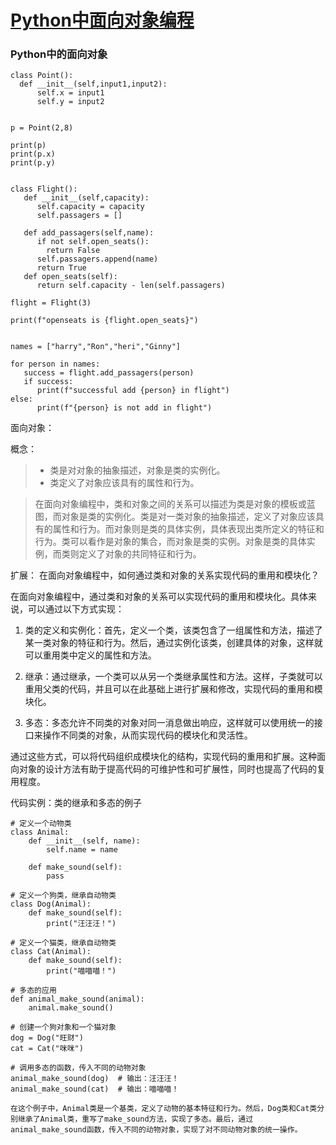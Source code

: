 # [Python中面向对象编程](https://github.com/QiYongchuan/MyGitBlog/issues/78)

### Python中的面向对象

```
class Point():
  def __init__(self,input1,input2):
      self.x = input1
      self.y = input2


p = Point(2,8)

print(p)
print(p.x)
print(p.y)


class Flight():
   def __init__(self,capacity):
      self.capacity = capacity
      self.passagers = []

   def add_passagers(self,name):
      if not self.open_seats():
        return False
      self.passagers.append(name)
      return True 
   def open_seats(self):
      return self.capacity - len(self.passagers)
   
flight = Flight(3)

print(f"openseats is {flight.open_seats}")


names = ["harry","Ron","heri","Ginny"]

for person in names:
   success = flight.add_passagers(person)
   if success:
      print(f"successful add {person} in flight")
else:
      print(f"{person} is not add in flight")
```

面向对象：

概念：
>  * 类是对对象的抽象描述，对象是类的实例化。
> * 类定义了对象应该具有的属性和行为。

> 在面向对象编程中，类和对象之间的关系可以描述为类是对象的模板或蓝图，而对象是类的实例化。类是对一类对象的抽象描述，定义了对象应该具有的属性和行为。而对象则是类的具体实例，具体表现出类所定义的特征和行为。类可以看作是对象的集合，而对象是类的实例。对象是类的具体实例，而类则定义了对象的共同特征和行为。

扩展：
在面向对象编程中，如何通过类和对象的关系实现代码的重用和模块化？

在面向对象编程中，通过类和对象的关系可以实现代码的重用和模块化。具体来说，可以通过以下方式实现：

1. 类的定义和实例化：首先，定义一个类，该类包含了一组属性和方法，描述了某一类对象的特征和行为。然后，通过实例化该类，创建具体的对象，这样就可以重用类中定义的属性和方法。

2. 继承：通过继承，一个类可以从另一个类继承属性和方法。这样，子类就可以重用父类的代码，并且可以在此基础上进行扩展和修改，实现代码的重用和模块化。

3. 多态：多态允许不同类的对象对同一消息做出响应，这样就可以使用统一的接口来操作不同类的对象，从而实现代码的模块化和灵活性。

通过这些方式，可以将代码组织成模块化的结构，实现代码的重用和扩展。这种面向对象的设计方法有助于提高代码的可维护性和可扩展性，同时也提高了代码的复用程度。

代码实例：类的继承和多态的例子

```
# 定义一个动物类
class Animal:
    def __init__(self, name):
        self.name = name

    def make_sound(self):
        pass

# 定义一个狗类，继承自动物类
class Dog(Animal):
    def make_sound(self):
        print("汪汪汪！")

# 定义一个猫类，继承自动物类
class Cat(Animal):
    def make_sound(self):
        print("喵喵喵！")

# 多态的应用
def animal_make_sound(animal):
    animal.make_sound()

# 创建一个狗对象和一个猫对象
dog = Dog("旺财")
cat = Cat("咪咪")

# 调用多态的函数，传入不同的动物对象
animal_make_sound(dog)  # 输出：汪汪汪！
animal_make_sound(cat)  # 输出：喵喵喵！

在这个例子中，Animal类是一个基类，定义了动物的基本特征和行为。然后，Dog类和Cat类分别继承了Animal类，重写了make_sound方法，实现了多态。最后，通过animal_make_sound函数，传入不同的动物对象，实现了对不同动物对象的统一操作。

```